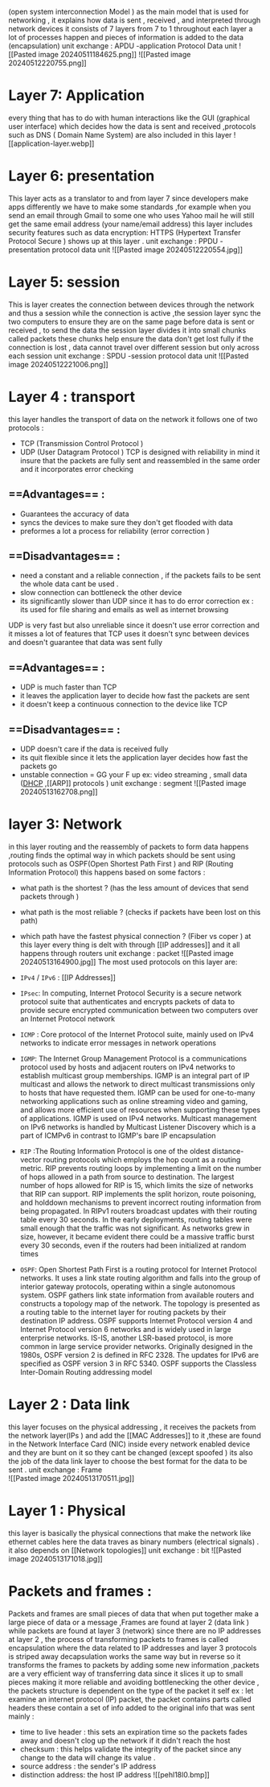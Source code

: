 (open system interconnection Model ) as the main model that is used for networking , it explains how data is sent , received , and interpreted through network devices 
it consists of 7 layers from  7 to 1 throughout each layer a lot of processes happen and pieces of information is added to the data (encapsulation)
unit exchange : APDU -application Protocol Data unit 
![[Pasted image 20240511184625.png]]
![[Pasted image 20240512220755.png]]
# Layer 7: Application 
every thing that has to do with human interactions like the GUI (graphical user interface) which decides how the data is sent and received ,protocols such as DNS ( Domain Name System) are also included in this layer ![[application-layer.webp]]

# Layer 6: presentation 
This layer acts as a translator to and from layer 7 since developers make apps differently we have to make some standards ,for example when you send an email through Gmail to some one who uses Yahoo mail he will still get the same email address (your name/email address) 
this layer includes security features such as data encryption: HTTPS (Hypertext Transfer Protocol Secure ) shows up at this layer .
unit exchange : PPDU - presentation protocol data unit 
![[Pasted image 20240512220554.jpg]]
# Layer 5: session 
This is layer creates the connection between devices through the network and thus a session while the connection is active ,the session layer sync the two computers to ensure they are on the same page before data is sent or received , to send the data the session layer divides it into small chunks called packets these chunks help ensure the data don't get lost fully if the connection is lost , data cannot travel over different session but only across each session
unit exchange : SPDU -session protocol data unit 
![[Pasted image 20240512221006.png]]
# Layer 4 : transport 
this layer handles the transport of data on the network it follows one of two protocols : 
- TCP (Transmission Control Protocol )
- UDP (User Datagram Protocol )
TCP is designed with reliability in mind it insure that the packets are fully sent and reassembled in the same order and it incorporates error checking 
## ==Advantages== :
 - Guarantees the accuracy of data 
 - syncs the devices to make sure they don't get flooded with data 
 - preformes a lot a process for reliability (error correction )
## ==Disadvantages== : 
- need a constant and a reliable connection , if the packets fails to be sent the whole data cant be used .
- slow connection can bottleneck the other device 
- its significantly slower than UDP since it has to do error correction
ex : its used for file sharing and emails as well as internet browsing 

UDP is very fast but also unreliable  since it doesn't use error correction and it misses a lot of features that TCP uses it doesn't sync between devices and doesn't guarantee that data was sent fully 
## ==Advantages== :
- UDP is much faster than TCP 
- it leaves the application layer to decide how fast the packets are sent 
- it doesn't keep a continuous connection to the device like TCP
## ==Disadvantages== :
- UDP doesn't care if the data is received fully
- its quit flexible since it lets the application layer decides how fast the packets go 
- unstable connection = GG  your F up 
ex: video streaming , small data ([DHCP](obsidian://open?vault=TryHackMe_Notes&file=main%2FNetworking%2FIP%20Addresses) ,[[ARP]] protocols )
unit exchange : segment 
![[Pasted image 20240513162708.png]]
# layer 3: Network 
in this layer routing and the reassembly of packets to form data happens ,routing finds the optimal way in which packets should be sent using protocols such as OSPF(Open Shortest Path First ) and RIP (Routing Information Protocol) this happens based on some factors : 
- what path is the shortest ? (has the less amount of devices that send packets through ) 
- what path is the most reliable ? (checks if packets have been lost on this path)
- which path have the fastest physical connection ? (Fiber vs coper )
at this layer every thing is delt with through  [[IP addresses]] and it all happens through routers 
unit exchange : packet 
![[Pasted image 20240513164900.jpg]]
The most used protocols on this layer are:

- `IPv4` / `IPv6` : [[IP Addresses]]
- `IPsec`: In computing, Internet Protocol Security is a secure network protocol suite that authenticates and encrypts packets of data to provide secure encrypted communication between two computers over an Internet Protocol network

- `ICMP` : Core protocol of the Internet Protocol suite, mainly used on IPv4 networks to indicate error messages in network operations

- `IGMP`: The Internet Group Management Protocol is a communications protocol used by hosts and adjacent routers on IPv4 networks to establish multicast group memberships. IGMP is an integral part of IP multicast and allows the network to direct multicast transmissions only to hosts that have requested them. IGMP can be used for one-to-many networking applications such as online streaming video and gaming, and allows more efficient use of resources when supporting these types of applications. IGMP is used on IPv4 networks. Multicast management on IPv6 networks is handled by Multicast Listener Discovery which is a part of ICMPv6 in contrast to IGMP's bare IP encapsulation

- `RIP` :The Routing Information Protocol is one of the oldest distance-vector routing protocols which employs the hop count as a routing metric. RIP prevents routing loops by implementing a limit on the number of hops allowed in a path from source to destination. The largest number of hops allowed for RIP is 15, which limits the size of networks that RIP can support. RIP implements the split horizon, route poisoning, and holddown mechanisms to prevent incorrect routing information from being propagated. In RIPv1 routers broadcast updates with their routing table every 30 seconds. In the early deployments, routing tables were small enough that the traffic was not significant. As networks grew in size, however, it became evident there could be a massive traffic burst every 30 seconds, even if the routers had been initialized at random times

- `OSPF`: Open Shortest Path First is a routing protocol for Internet Protocol networks. It uses a link state routing algorithm and falls into the group of interior gateway protocols, operating within a single autonomous system. OSPF gathers link state information from available routers and constructs a topology map of the network. The topology is presented as a routing table to the internet layer for routing packets by their destination IP address. OSPF supports Internet Protocol version 4 and Internet Protocol version 6 networks and is widely used in large enterprise networks. IS-IS, another LSR-based protocol, is more common in large service provider networks. Originally designed in the 1980s, OSPF version 2 is defined in RFC 2328. The updates for IPv6 are specified as OSPF version 3 in RFC 5340. OSPF supports the Classless Inter-Domain Routing addressing model

# Layer 2 : Data link 
this layer focuses on the physical addressing , it receives the packets from the network layer(IPs ) and add the [[MAC Addresses]] to it ,these are found in the Network Interface Card (NIC) inside every network enabled device and they are bunt on it so they cant be changed (except spoofed )
its also the job of the data link layer to choose the best format for the data to be sent .
unit exchange : Frame  
![[Pasted image 20240513170511.jpg]]
# Layer 1 : Physical 
this layer is basically the physical connections that make the network like ethernet cables here the data traves as binary numbers (electrical signals) . it also depends on [[Network topologies]]
unit exchange : bit 
![[Pasted image 20240513171018.jpg]]

# Packets and frames :
Packets and frames are small pieces of data that when put together make a large piece of data or a message ,Frames are found at layer 2 (data link ) while packets are found at layer 3 (network) since there are no IP addresses at layer  2 , the process of transforming packets to frames is called encapsulation where the data related to IP addresses and layer 3 protocols is striped away 
decapsulation works the same way but in reverse so it transforms the frames to packets by adding some new information ,packets are a very efficient way of transferring data since it slices it up to small pieces making it more reliable and avoiding bottlenecking the other device , the packets structure is dependent on the type of the packet it self 
ex : let examine an internet protocol (IP) packet, the packet contains parts called headers these contain a set of info added to the original info that was sent mainly :
- time to live header : this sets an expiration time so the packets fades away and doesn't clog up the network if it didn't reach the host 
- checksum : this helps validate the integrity of the packet since any change to the data will change its value .
- source address : the  sender's IP address 
- distinction address: the host IP address 
![[pehl18l0.bmp]]